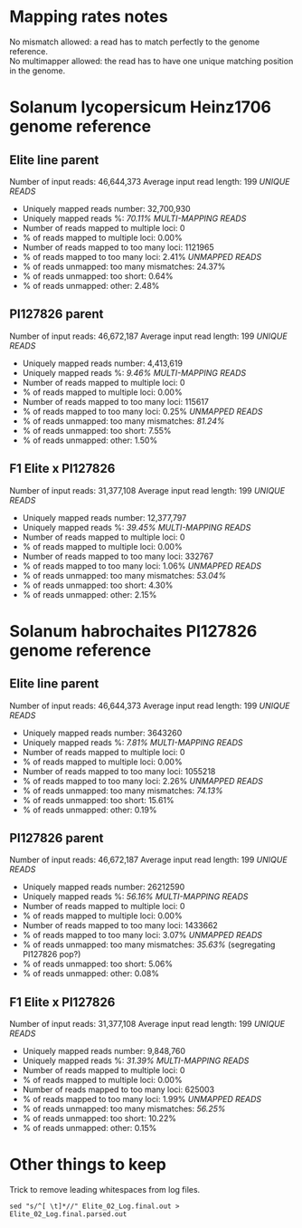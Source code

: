 # Mapping rates notes

No mismatch allowed: a read has to match perfectly to the genome reference.  
No multimapper allowed: the read has to have one unique matching position in the genome. 

# Solanum lycopersicum Heinz1706 genome reference

## Elite line parent 
Number of input reads:	46,644,373
Average input read length:	199
*UNIQUE READS*    
- Uniquely mapped reads number:	32,700,930
- Uniquely mapped reads %:	*70.11%*
*MULTI-MAPPING READS*    
- Number of reads mapped to multiple loci:	0
- % of reads mapped to multiple loci:	0.00%
- Number of reads mapped to too many loci:	1121965
- % of reads mapped to too many loci:	2.41%
*UNMAPPED READS*  
- % of reads unmapped: too many mismatches:	24.37%
- % of reads unmapped: too short:	0.64%
- % of reads unmapped: other:	2.48%

## PI127826 parent 
Number of input reads:	46,672,187
Average input read length:	199
*UNIQUE READS*   
- Uniquely mapped reads number:	4,413,619
- Uniquely mapped reads %:	*9.46%*
*MULTI-MAPPING READS*    
- Number of reads mapped to multiple loci:	0
- % of reads mapped to multiple loci:	0.00%
- Number of reads mapped to too many loci:	115617
- % of reads mapped to too many loci:	0.25%
*UNMAPPED READS*  
- % of reads unmapped: too many mismatches:	*81.24%*
- % of reads unmapped: too short:	7.55%
- % of reads unmapped: other:	1.50%

## F1 Elite x PI127826
Number of input reads:	31,377,108
Average input read length:	199
*UNIQUE READS*   
- Uniquely mapped reads number:	12,377,797
- Uniquely mapped reads %:	*39.45%*
*MULTI-MAPPING READS*   
- Number of reads mapped to multiple loci:	0
- % of reads mapped to multiple loci:	0.00%
- Number of reads mapped to too many loci:	332767
- % of reads mapped to too many loci:	1.06%
*UNMAPPED READS*  
- % of reads unmapped: too many mismatches:	*53.04%*
- % of reads unmapped: too short:	4.30%
- % of reads unmapped: other:	2.15%


# Solanum habrochaites PI127826 genome reference

## Elite line parent
Number of input reads:	46,644,373
Average input read length:	199
*UNIQUE READS*    
- Uniquely mapped reads number:	3643260
- Uniquely mapped reads %:	*7.81%*
*MULTI-MAPPING READS*  
- Number of reads mapped to multiple loci:	0
- % of reads mapped to multiple loci:	0.00%
- Number of reads mapped to too many loci:	1055218
- % of reads mapped to too many loci:	2.26%
*UNMAPPED READS*
- % of reads unmapped: too many mismatches:	*74.13%*
- % of reads unmapped: too short:	15.61%
- % of reads unmapped: other:	0.19%

## PI127826 parent
Number of input reads:	46,672,187
Average input read length:	199
*UNIQUE READS*
- Uniquely mapped reads number:	26212590
- Uniquely mapped reads %:	*56.16%*
*MULTI-MAPPING READS*
- Number of reads mapped to multiple loci:	0
- % of reads mapped to multiple loci:	0.00%
- Number of reads mapped to too many loci:	1433662
- % of reads mapped to too many loci:	3.07%
*UNMAPPED READS*
- % of reads unmapped: too many mismatches:	*35.63%* (segregating PI127826 pop?) 
- % of reads unmapped: too short:	5.06%
- % of reads unmapped: other:	0.08%

## F1 Elite x PI127826
Number of input reads:	31,377,108
Average input read length:	199
*UNIQUE READS*  
- Uniquely mapped reads number:	9,848,760
- Uniquely mapped reads %:	*31.39%*
*MULTI-MAPPING READS*  
- Number of reads mapped to multiple loci:	0
- % of reads mapped to multiple loci:	0.00%
- Number of reads mapped to too many loci:	625003
- % of reads mapped to too many loci:	1.99%
*UNMAPPED READS*
- % of reads unmapped: too many mismatches:	*56.25%*
- % of reads unmapped: too short:	10.22%
- % of reads unmapped: other:	0.15%

# Other things to keep
Trick to remove leading whitespaces from log files.
```
sed "s/^[ \t]*//" Elite_02_Log.final.out > Elite_02_Log.final.parsed.out 
```

